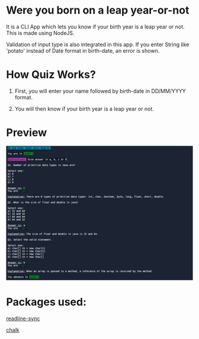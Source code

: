 # Were you born on a leap year-or-not
 It is a CLI App which lets you know if your birth year is a leap year or not. This is made using NodeJS.

 Validation of input type is also integrated in this app. If you enter String like 'potato' instead of Date format in birth-date, an error is shown.

# How Quiz Works?
1. First, you will enter your name followed by birth-date in DD/MM/YYYY format.

2. You will then know if your birth year is a leap year or not.

# Preview
![quiz](https://github.com/divikjuneja17/Do-You-Know-Java-Quiz/blob/main/preview_1.png?raw=true)

# Packages used:
[readline-sync](https://www.npmjs.com/package/readline-sync)

[chalk](https://www.npmjs.com/package/chalk)